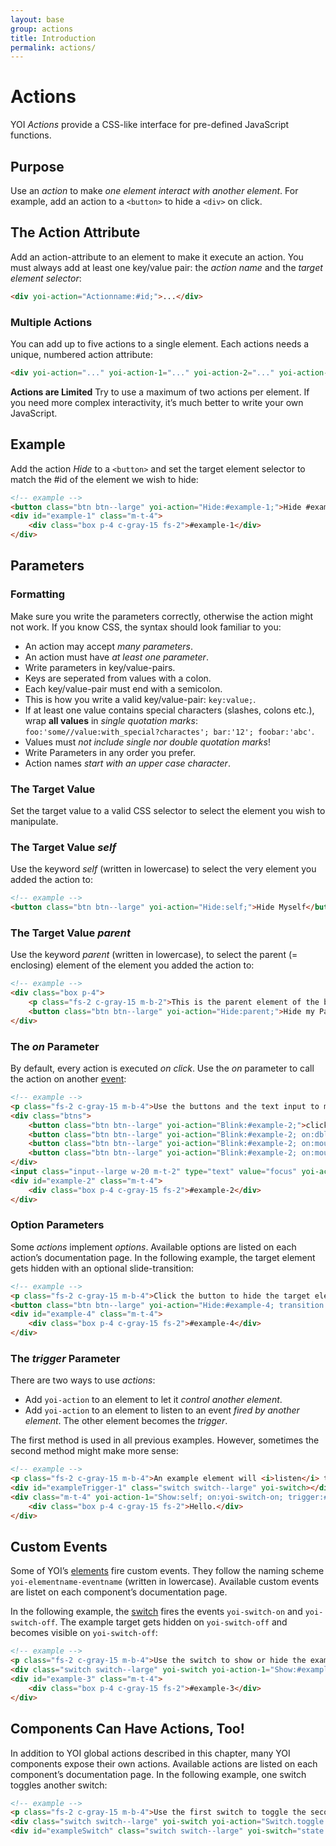 ```yaml
---
layout: base
group: actions
title: Introduction
permalink: actions/
---
```


# Actions

<p class="intro">YOI <i>Actions</i> provide a CSS-like interface for pre-defined JavaScript functions.</p>

## Purpose

Use an _action_ to make *one element interact with another element*. For example, add an action to a `<button>` to hide a `<div>` on click.

## The Action Attribute

Add an action-attribute to an element to make it execute an action. You must always add at least one key/value pair: the *action name* and the *target element selector*:

```html
<div yoi-action="Actionname:#id;">...</div>
```

### Multiple Actions

You can add up to five actions to a single element. Each actions needs a unique, numbered action attribute:

```html
<div yoi-action="..." yoi-action-1="..." yoi-action-2="..." yoi-action-3="..." yoi-action-4="..."></div>
```

<p class="hint hint--primary"><b>Actions are Limited</b> Try to use a maximum of two actions per element. If you need more complex interactivity, it’s much better to write your own JavaScript.</p>

## Example

Add the action _Hide_ to a `<button>` and set the target element selector to match the #id of the element we wish to hide:

```html
<!-- example -->
<button class="btn btn--large" yoi-action="Hide:#example-1;">Hide #example-1</button>
<div id="example-1" class="m-t-4">
    <div class="box p-4 c-gray-15 fs-2">#example-1</div>
</div>
```

## Parameters

### Formatting

<p class="hint hint--primary">Make sure you write the parameters correctly, otherwise the action might not work. If you know CSS, the syntax should look familiar to you:</p>

* An action may accept _many parameters_.
* An action must have _at least one parameter_.
* Write parameters in key/value-pairs.
* Keys are seperated from values with a colon.
* Each key/value-pair must end with a semicolon.
* This is how you write a valid key/value-pair: `key:value;`.
* If at least one value contains special characters (slashes, colons etc.), wrap **all values** in _single quotation marks_: `foo:'some//value:with_special?charactes'; bar:'12'; foobar:'abc'`.
* Values must _not include single nor double quotation marks_!
* Write Parameters in any order you prefer.
* Action names _start with an upper case character_.

### The Target Value

Set the target value to a valid CSS selector to select the element you wish to manipulate.

### The Target Value _self_

Use the keyword _self_ (written in lowercase) to select the very element you added the action to:

```html
<!-- example -->
<button class="btn btn--large" yoi-action="Hide:self;">Hide Myself</button>
```

### The Target Value _parent_

Use the keyword _parent_ (written in lowercase), to select the parent (= enclosing) element of the element you added the action to:

```html
<!-- example -->
<div class="box p-4">
    <p class="fs-2 c-gray-15 m-b-2">This is the parent element of the button.</p>
    <button class="btn btn--large" yoi-action="Hide:parent;">Hide my Parent Element</button>
</div>
```

### The _on_ Parameter

By default, every action is executed _on click_. Use the _on_ parameter to call the action on another [event](https://developer.mozilla.org/en-US/docs/Web/Events):

```html
<!-- example -->
<p class="fs-2 c-gray-15 m-b-4">Use the buttons and the text input to make the example target blink:</p>
<div class="btns">
    <button class="btn btn--large" yoi-action="Blink:#example-2;">click</button>
    <button class="btn btn--large" yoi-action="Blink:#example-2; on:dblclick;">double-click</button>
    <button class="btn btn--large" yoi-action="Blink:#example-2; on:mouseover;">mouseover</button>
    <button class="btn btn--large" yoi-action="Blink:#example-2; on:mouseout;">mouseout</button>
</div>
<input class="input--large w-20 m-t-2" type="text" value="focus" yoi-action="Blink:#example-2; on:focus;" />
<div id="example-2" class="m-t-4">
    <div class="box p-4 c-gray-15 fs-2">#example-2</div>
</div>
```

### Option Parameters

Some _actions_ implement _options_. Available options are listed on each action’s documentation page. In the following example, the target element gets hidden with an optional slide-transition:

```html
<!-- example -->
<p class="fs-2 c-gray-15 m-b-4">Click the button to hide the target element with a slide-transition:</p>
<button class="btn btn--large" yoi-action="Hide:#example-4; transition:slideUp;">Hide #example-4</button>
<div id="example-4" class="m-t-4">
    <div class="box p-4 c-gray-15 fs-2">#example-4</div>
</div>
```

### The _trigger_ Parameter

There are two ways to use _actions_:

* Add `yoi-action` to an element to let it *control another element*.
* Add `yoi-action` to an element to listen to an event *fired by another element*. The other element becomes the *trigger*.

The first method is used in all previous examples. However, sometimes the second method might make more sense:

```html
<!-- example -->
<p class="fs-2 c-gray-15 m-b-4">An example element will <i>listen</i> to the <code>yoi-switch-on</code> and <code>yoi-switch-off</code> events and show or hide itself accordingly:</p>
<div id="exampleTrigger-1" class="switch switch--large" yoi-switch></div>
<div class="m-t-4" yoi-action-1="Show:self; on:yoi-switch-on; trigger:#exampleTrigger-1;" yoi-action-2="Hide:self; on:yoi-switch-off; trigger:#exampleTrigger-1;" >
    <div class="box p-4 c-gray-15 fs-2">Hello.</div>
</div>
```

## Custom Events

Some of YOI’s [elements](components/) fire custom events. They follow the naming scheme `yoi-elementname-eventname` (written in lowercase). Available custom events are listet on each component’s documentation page.

In the following example, the [switch](components/switch.html) fires the events `yoi-switch-on` and `yoi-switch-off`. The example target gets hidden on `yoi-switch-off` and becomes visible on `yoi-switch-off`:

```html
<!-- example -->
<p class="fs-2 c-gray-15 m-b-4">Use the switch to show or hide the example target:</p>
<div class="switch switch--large" yoi-switch yoi-action-1="Show:#example-3; on:yoi-switch-on;" yoi-action-2="Hide:#example-3; on:yoi-switch-off;"></div>
<div id="example-3" class="m-t-4">
    <div class="box p-4 c-gray-15 fs-2">#example-3</div>
</div>
```

## Components Can Have Actions, Too!

In addition to YOI global actions described in this chapter, many YOI components expose their own actions. Available actions are listed on each component’s documentation page. In the following example, one switch toggles another switch:

```html
<!-- example -->
<p class="fs-2 c-gray-15 m-b-4">Use the first switch to toggle the second switch:</p>
<div class="switch switch--large" yoi-switch yoi-action="Switch.toggle:#exampleSwitch;"></div>
<div id="exampleSwitch" class="switch switch--large" yoi-switch="state:on;"></div>
```

